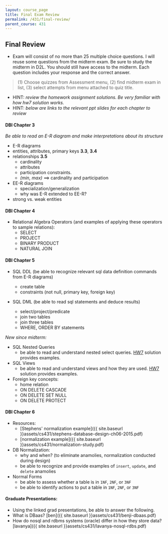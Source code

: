 ```yaml
---
layout: course_page
title: Final Exam Review
permalink: /431/final-review/
parent_course: 431
---
```


## Final Review

- Exam will consist of no more than 25 multiple choice questions. I will reuse some questions from the midterm exam. Be sure to study the midterm in D2L. You should still have access to the midterm. Each question includes your response and the correct answer.

> (1) Choose quizzes from Assessment menu, (2) find midterm exam in list, (3) select attempts from menu attached to quiz title. 

- HINT: *review the homework assignment solutions. Be very familiar with how hw7 solution works.*
- HINT: *below are links to the relevant ppt slides for each chapter to review*

#### DBI Chapter 3
*Be able to read an E-R diagram and make interpretations about its structure*

- E-R diagrams
- entities, attributes, primary keys **3.3**, **3.4**
- relationships **3.5**
	- cardinality
	- attributes
	- participation constraints.
	- *(min, max)* ==> cardinality and participation
- EE-R diagrams
	- specialization/generalization
	- why was E-R extended to EE-R?
- strong vs. weak entities

#### DBI Chapter 4
- Relational Algebra Operators (and examples of applying these operators to sample relations):
	- SELECT
	- PROJECT
	- BINARY PRODUCT
	- NATURAL JOIN

#### DBI Chapter 5
- SQL DDL (be able to recognize relevant sql data definition commands from E-R diagrams)
	- create table
	- constraints (not null, primary key, foreign key)

- SQL DML (be able to read sql statements and deduce results)
	- select/project/predicate
	- join two tables
	- join three tables
	- WHERE, ORDER BY statements

*New since midterm:*

- SQL Nested Queries
	- be able to read and understand nested select queries. [HW7](/431/hw7/) solution provides examples.
- SQL Views
	- be able to read and understand views and how they are used. [HW7](/431/hw7/) solution provides examples.
- Foreign key concepts:
	- home relation
	- ON DELETE CASCADE
	- ON DELETE SET NULL
	- ON DELETE PROTECT

#### DBI Chapter 6
- Resources:
	- [Stephens' normalization example]({{ site.baseurl }}assets/cs431/stephens-database-design-ch06-2015.pdf)
	- [normalization example]({{ site.baseurl }}assets/cs431/normalization-study.pdf)
- DB Normalization:
	- why and when? (to eliminate anamolies, normalization conducted during design)
	- be able to recognize and provide examples of ```insert```, ```update```, and ```delete``` anamolies
- Normal Forms
	- be able to assess whether a table is in ```1NF```, ```2NF```, or ```3NF```
	- be able to identify actions to put a table in ```1NF```, ```2NF```, or ```3NF``` 

#### Graduate Presentations:
- Using the linked grad presentations, be able to answer the following.
- What is DBaas? [ben]({{ site.baseurl }}assets/cs431/benji-dbaas.pdf)
- How do nosql and rdbms systems (oracle) differ in how they store data? [lavanya]({{ site.baseurl }}assets/cs431/lavanya-nosql-rdbs.pdf)





